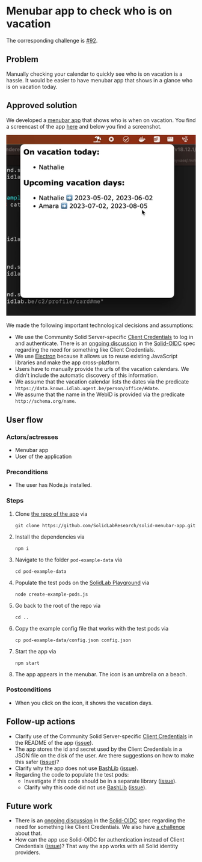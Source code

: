 # Menubar app to check who is on vacation

The corresponding challenge is [#92](https://github.com/SolidLabResearch/Challenges/issues/92).

## Problem
<!--
You can reuse the pitch of the challenge, but check if you need to make changes.
For example, it might happen that the approved solution does more than what the original pitch requested.
-->

Manually checking your calendar to quickly see who is on vacation is a hassle. 
It would be easier to have menubar app that shows in a glance who is on vacation today.

## Approved solution
<!--
Provide information about the approved solution:
names of tools/libraries created, repos, and so on.
-->

We developed a [menubar app](https://github.com/SolidLabResearch/solid-menubar-app) that
shows who is when on vacation.
You find a screencast of the app [here](https://cloud.ilabt.imec.be/index.php/s/HEeGsCS4PiQxaS7)
and below you find a screenshot.

![img.png](img/solid-menubar-app.png)

We made the following important technological decisions and assumptions:
- We use the Community Solid Server-specific
  [Client Credentials](https://communitysolidserver.github.io/CommunitySolidServer/6.x/usage/client-credentials/)
  to log in and authenticate.
  There is an [ongoing discussion](https://github.com/solid/solid-oidc/issues/75) in
  the [Solid-OIDC](https://solidproject.org/TR/oidc) spec regarding
  the need for something like Client Credentials.
- We use [Electron](https://www.electronjs.org/) because it allows us to reuse existing JavaScript libraries and 
  make the app cross-platform.
- Users have to manually provide the urls of the vacation calendars.
  We didn't include the automatic discovery of this information.
- We assume that the vacation calendar lists the dates via the predicate `https://data.knows.idlab.ugent.be/person/office/#date`.
- We assume that the name in the WebID is provided via the predicate `http://schema.org/name`.

## User flow

<!--
Describe a concrete user flow with the approved solution.
Complete the following sections:
-->

### Actors/actresses

- Menubar app
- User of the application

### Preconditions

- The user has Node.js installed.

### Steps

1. Clone [the repo of the app](https://github.com/SolidLabResearch/solid-menubar-app) via
   ```shell
   git clone https://github.com/SolidLabResearch/solid-menubar-app.git
   ```
2. Install the dependencies via
   ```
   npm i
   ```
3. Navigate to the folder `pod-example-data` via
   ```
   cd pod-example-data
   ```
4. Populate the test pods on the [SolidLab Playground](https://pod.playground.solidlab.be/) via 
   ```shell
   node create-example-pods.js
   ```
5. Go back to the root of the repo via
   ```shell
   cd ..
   ```
6. Copy the example config file that works with the test pods via
   ```shell
   cp pod-example-data/config.json config.json
   ```
7. Start the app via 
   ```shell
   npm start
   ```
8. The app appears in the menubar. The icon is an umbrella on a beach.

### Postconditions

- When you click on the icon,
it shows the vacation days.

## Follow-up actions
<!--
List all concrete follow-up actions that someone has to do.
For example, adding helper code from the solution to Comunica.
-->

- Clarify use of the Community Solid Server-specific 
[Client Credentials](https://communitysolidserver.github.io/CommunitySolidServer/6.x/usage/client-credentials/) in 
the README of the app ([issue](https://github.com/SolidLabResearch/solid-menubar-app/issues/2)).
- The app stores the id and secret used by the Client Credentials in a JSON file on the disk of the user.
Are there suggestions on how to make this safer ([issue](https://github.com/SolidLabResearch/solid-menubar-app/issues/5))?
- Clarify why the app does not use [BashLib](https://github.com/SolidLabResearch/Bashlib/) ([issue](https://github.com/SolidLabResearch/solid-menubar-app/issues/3)).
- Regarding the code to populate the test pods:
  - Investigate if this code should be in a separate library ([issue](https://github.com/SolidLabResearch/solid-menubar-app/issues/4)).
  - Clarify why this code did not use [BashLib](https://github.com/SolidLabResearch/Bashlib/) ([issue](https://github.com/SolidLabResearch/solid-menubar-app/issues/3)).

## Future work
<!--
List ideas for future work.
These ideas don't have to be concrete.
You can create a new challenge/scenario for each idea.
-->

- There is an [ongoing discussion](https://github.com/solid/solid-oidc/issues/75) in 
the [Solid-OIDC](https://solidproject.org/TR/oidc) spec regarding 
the need for something like Client Credentials.
We also have [a challenge](https://github.com/SolidLabResearch/Challenges/issues/13) about that.
- How can the app use Solid-OIDC for authentication instead of Client Credentials ([issue](https://github.com/SolidLabResearch/solid-menubar-app/issues/6))?
That way the app works with all Solid identity providers.
